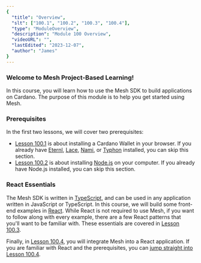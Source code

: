 ```yaml
---
{
  "title": "Overview",
  "slt": ["100.1", "100.2", "100.3", "100.4"],
  "type": "ModuleOverview",
  "description": "Module 100 Overview",
  "videoURL": "",
  "lastEdited": "2023-12-07",
  "author": "James"
}
---
```


### Welcome to Mesh Project-Based Learning! 

In this course, you will learn how to use the Mesh SDK to build applications on Cardano. The purpose of this module is to help you get started using Mesh.

### Prerequisites
In the first two lessons, we will cover two prerequisites:
- [Lesson 100.1](/course/module/100/1001) is about installing a Cardano Wallet in your browser. If you already have [Eternl](https://eternl.io/), [Lace](https://www.lace.io/), [Nami](https://namiwallet.io/), or [Typhon](https://typhonwallet.io/) installed, you can skip this section.
- [Lesson 100.2](/course/module/100/1002) is about installing [Node.js](https://nodejs.org/) on your computer. If you already have Node.js installed, you can skip this section.

### React Essentials
The Mesh SDK is written in [TypeScript](https://www.typescriptlang.org/), and can be used in any application written in JavaScript or TypeScript. In this course, we will build some front-end examples in [React](https://react.dev/). While React is not required to use Mesh, if you want to follow along with every example, there are a few React patterns that you'll want to be familiar with. These essentials are covered in [Lesson 100.3](/course/module/100/1003).

Finally, in [Lesson 100.4](/course/module/100/1004), you will integrate Mesh into a React application. If you are familiar with React and the prerequisites, you can [jump straight into Lesson 100.4](/course/module/100/1004).